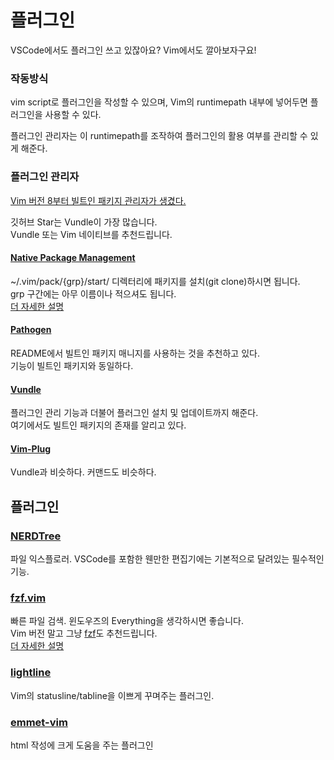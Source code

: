 
# 플러그인

VSCode에서도 플러그인 쓰고 있잖아요? Vim에서도 깔아보자구요!

### 작동방식

vim script로 플러그인을 작성할 수 있으며, Vim의 runtimepath 내부에 넣어두면 플러그인을 사용할 수 있다.  

플러그인 관리자는 이 runtimepath를 조작하여 플러그인의 활용 여부를 관리할 수 있게 해준다.

### 플러그인 관리자

[Vim 버전 8부터 빌트인 패키지 관리자가 생겼다.]((https://dgkim5360.tistory.com/entry/vim-8-native-package-support))

깃허브 Star는 Vundle이 가장 많습니다.  
Vundle 또는 Vim 네이티브를 추천드립니다.

#### [Native Package Management](https://vimhelp.org/repeat.txt.html#packages)
~/.vim/pack/{grp}/start/ 디렉터리에 패키지를 설치(git clone)하시면 됩니다.  
grp 구간에는 아무 이름이나 적으셔도 됩니다.   
[더 자세한 설명](https://learnvim.irian.to/customize/vim_packages)

#### [Pathogen](https://github.com/tpope/vim-pathogen)
README에서 빌트인 패키지 매니지를 사용하는 것을 추천하고 있다.  
기능이 빌트인 패키지와 동일하다.

#### [Vundle](https://github.com/VundleVim/Vundle.vim)
플러그인 관리 기능과 더불어 플러그인 설치 및 업데이트까지 해준다.  
여기에서도 빌트인 패키지의 존재를 알리고 있다.

#### [Vim-Plug](https://github.com/junegunn/vim-plug)
Vundle과 비슷하다. 커맨드도 비슷하다.

## 플러그인

### [NERDTree](https://github.com/preservim/nerdtree)
파일 익스플로러. VSCode를 포함한 웬만한 편집기에는 기본적으로 달려있는 필수적인 기능.

### [fzf.vim](https://github.com/junegunn/fzf.vim)
빠른 파일 검색. 윈도우즈의 Everything을 생각하시면 좋습니다.  
Vim 버전 말고 그냥 [fzf](https://github.com/junegunn/fzf)도 추천드립니다.  
[더 자세한 설명](https://github.com/occidere/TIL/issues/140)  

### [lightline](https://github.com/itchyny/lightline.vim)
Vim의 statusline/tabline을 이쁘게 꾸며주는 플러그인.

### [emmet-vim](https://github.com/mattn/emmet-vim)
html 작성에 크게 도움을 주는 플러그인

